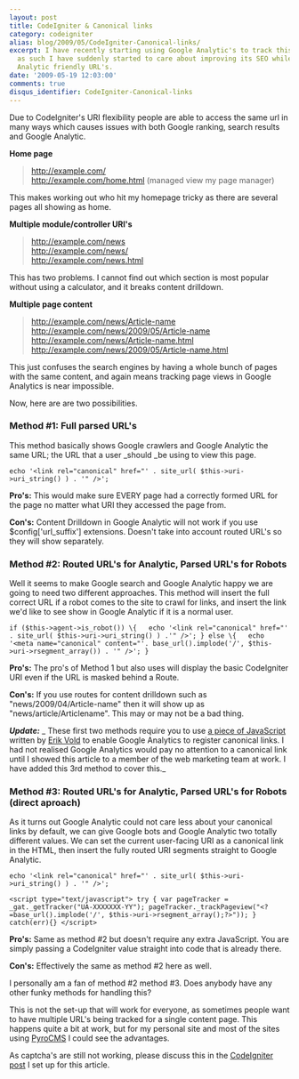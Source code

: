 ```yaml
---
layout: post
title: CodeIgniter & Canonical links
category: codeigniter
alias: blog/2009/05/CodeIgniter-Canonical-links/
excerpt: I have recently starting using Google Analytic's to track this web-site and
  as such I have suddenly started to care about improving its SEO while creating Google
  Analytic friendly URL's.
date: '2009-05-19 12:03:00'
comments: true
disqus_identifier: CodeIgniter-Canonical-links
---
```


Due to CodeIgniter's URI flexibility people are able to access the same url in many ways which causes issues with both Google ranking, search results and Google Analytic.

**Home page**

> http://example.com/  
> http://example.com/home.html (managed view my page manager)

This makes working out who hit my homepage tricky as there are several pages all showing as home.

**Multiple module/controller URI's**

> http://example.com/news  
> http://example.com/news/  
> http://example.com/news.html

This has two problems. I cannot find out which section is most popular without using a calculator, and it breaks content drilldown.

**Multiple page content**

> http://example.com/news/Article-name  
> http://example.com/news/2009/05/Article-name  
> http://example.com/news/Article-name.html  
> http://example.com/news/2009/05/Article-name.html

This just confuses the search engines by having a whole bunch of pages with the same content, and again means tracking page views in Google Analytics is near impossible.

Now, here are are two possibilities.

### Method #1: Full parsed URL's

This method basically shows Google crawlers and Google Analytic the same URL; the URL that a user _should _be using to view this page.

`echo '<link rel="canonical" href="' . site_url( $this->uri->uri_string() ) . '" />';`

**Pro's:** This would make sure EVERY page had a correctly formed URL for the page no matter what URI they accessed the page from.

**Con's:** Content Drilldown in Google Analytic will not work if you use $config['url\_suffix'] extensions. Doesn't take into account routed URL's so they will show separately.

### Method #2: Routed URL's for Analytic, Parsed URL's for Robots

Well it seems to make Google search and Google Analytic happy we are going to need two different approaches. This method will insert the full correct URL if a robot comes to the site to crawl for links, and insert the link we'd like to see show in Google Analytic if it is a normal user.

`if ($this->agent->is_robot()) \{   echo '<link rel="canonical" href="' . site_url( $this->uri->uri_string() ) .'" />'; } else \{   echo '<meta name="canonical" content="'. base_url().implode('/', $this->uri->rsegment_array()) . '" />'; }`

**Pro's:** The pro's of Method 1 but also uses will display the basic CodeIgniter URI even if the URL is masked behind a Route.

**Con's:** If you use routes for content drilldown such as "news/2009/04/Article-name" then it will show up as "news/article/Articlename". This may or may not be a bad thing.

**_Update:_** _ These first two methods require you to use [a piece of JavaScript](http://erikvold.com/blog/index.cfm/2009/4/23/relcanonical-and-google-analytics) written by [Erik Vold](http://erikvold.com/) to enable Google Analytics to register canonical links. I had not realised Google Analytics would pay no attention to a canonical link until I showed this article to a member of the web marketing team at work. I have added this 3rd method to cover this._

### Method #3: Routed URL's for Analytic, Parsed URL's for Robots (direct aproach)

As it turns out Google Analytic could not care less about your canonical links by default, we can give Google bots and Google Analytic two totally different values. We can set the current user-facing URI as a canonical link in the HTML, then insert the fully routed URI segments straight to Google Analytic.

`echo '<link rel="canonical" href="' . site_url( $this->uri->uri_string() ) . '" />';`

` <script type="text/javascript"> try { var pageTracker = _gat._getTracker("UA-XXXXXXX-YY"); pageTracker._trackPageview("<?=base_url().implode('/', $this->uri->rsegment_array();?>")); } catch(err){} </script> `

**Pro's:** Same as method #2 but doesn't require any extra JavaScript. You are simply passing a CodeIgniter value straight into code that is already there.

**Con's:** Effectively the same as method #2 here as well.

I personally am a fan of method #2 method #3. Does anybody have any other funky methods for handling this?

This is not the set-up that will work for everyone, as sometimes people want to have multiple URL's being tracked for a single content page. This happens quite a bit at work, but for my personal site and most of the sites using [PyroCMS](http://pyrocms.com/) I could see the advantages.

As captcha's are still not working, please discuss this in the [CodeIgniter post](http://codeigniter.com/forums/viewthread/114862/) I set up for this article.
